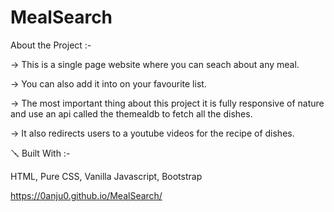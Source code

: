 # MealSearch

About the Project :-

-> This is a single page website where you can seach about any meal.

-> You can also add it into on your favourite list.

-> The most important thing about this project it is fully responsive of nature and use an api called the themealdb to fetch all the dishes.

-> It also redirects users to a youtube videos for the recipe of dishes.



🪛 Built With :-

  HTML, Pure CSS, Vanilla Javascript, Bootstrap
  
  
  https://0anju0.github.io/MealSearch/
  
  
  
